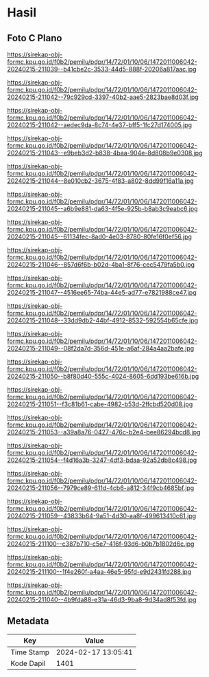 # Hasil

## Foto C Plano

https://sirekap-obj-formc.kpu.go.id/f0b2/pemilu/pdpr/14/72/01/10/06/1472011006042-20240215-211039--b41cbe2c-3533-44d5-888f-20206a817aac.jpg

https://sirekap-obj-formc.kpu.go.id/f0b2/pemilu/pdpr/14/72/01/10/06/1472011006042-20240215-211042--79c929cd-3397-40b2-aae5-2823bae8d03f.jpg

https://sirekap-obj-formc.kpu.go.id/f0b2/pemilu/pdpr/14/72/01/10/06/1472011006042-20240215-211042--aedec9da-8c74-4e37-bff5-1fc27d174005.jpg

https://sirekap-obj-formc.kpu.go.id/f0b2/pemilu/pdpr/14/72/01/10/06/1472011006042-20240215-211043--e9beb3d2-b838-4baa-904e-8d808b9e0308.jpg

https://sirekap-obj-formc.kpu.go.id/f0b2/pemilu/pdpr/14/72/01/10/06/1472011006042-20240215-211044--8e010cb2-3675-4f83-a802-8dd99f16a11a.jpg

https://sirekap-obj-formc.kpu.go.id/f0b2/pemilu/pdpr/14/72/01/10/06/1472011006042-20240215-211045--a6b9e881-da63-4f5e-925b-b8ab3c9eabc6.jpg

https://sirekap-obj-formc.kpu.go.id/f0b2/pemilu/pdpr/14/72/01/10/06/1472011006042-20240215-211045--61134fec-8ad0-4e03-8780-80fe16f0ef56.jpg

https://sirekap-obj-formc.kpu.go.id/f0b2/pemilu/pdpr/14/72/01/10/06/1472011006042-20240215-211046--857d6f6b-b02d-4ba1-8f76-cec5479fa5b0.jpg

https://sirekap-obj-formc.kpu.go.id/f0b2/pemilu/pdpr/14/72/01/10/06/1472011006042-20240215-211047--4516ee65-74ba-44e5-ad77-e7821988ce47.jpg

https://sirekap-obj-formc.kpu.go.id/f0b2/pemilu/pdpr/14/72/01/10/06/1472011006042-20240215-211048--33dd9db2-44bf-4912-8532-592554b65cfe.jpg

https://sirekap-obj-formc.kpu.go.id/f0b2/pemilu/pdpr/14/72/01/10/06/1472011006042-20240215-211049--08f2da7d-356d-451e-a6af-284a4aa2bafe.jpg

https://sirekap-obj-formc.kpu.go.id/f0b2/pemilu/pdpr/14/72/01/10/06/1472011006042-20240215-211050--b8f80d40-555c-4024-8605-6dd193be616b.jpg

https://sirekap-obj-formc.kpu.go.id/f0b2/pemilu/pdpr/14/72/01/10/06/1472011006042-20240215-211051--f3c81b61-cabe-4982-b53d-2ffcbd520d08.jpg

https://sirekap-obj-formc.kpu.go.id/f0b2/pemilu/pdpr/14/72/01/10/06/1472011006042-20240215-211053--a39a8a76-0427-476c-b2e4-bee86294bcd8.jpg

https://sirekap-obj-formc.kpu.go.id/f0b2/pemilu/pdpr/14/72/01/10/06/1472011006042-20240215-211054--f4d16a3b-3247-4df3-bdaa-92a52db8c498.jpg

https://sirekap-obj-formc.kpu.go.id/f0b2/pemilu/pdpr/14/72/01/10/06/1472011006042-20240215-211056--7979ce89-611d-4cb6-a812-34f9cb4685bf.jpg

https://sirekap-obj-formc.kpu.go.id/f0b2/pemilu/pdpr/14/72/01/10/06/1472011006042-20240215-211059--43833b64-9a51-4d30-aa8f-499613410c61.jpg

https://sirekap-obj-formc.kpu.go.id/f0b2/pemilu/pdpr/14/72/01/10/06/1472011006042-20240215-211100--c387b710-c5e7-416f-93d6-b0b7b1802d6c.jpg

https://sirekap-obj-formc.kpu.go.id/f0b2/pemilu/pdpr/14/72/01/10/06/1472011006042-20240215-211100--1f4e260f-a4aa-46e5-95fd-e9d2431fd288.jpg

https://sirekap-obj-formc.kpu.go.id/f0b2/pemilu/pdpr/14/72/01/10/06/1472011006042-20240215-211040--4b9fda88-e31a-46d3-9ba8-9d34ad8f53fd.jpg


## Metadata

| Key        | Value               |
| ---------- | ------------------- |
| Time Stamp | 2024-02-17 13:05:41 |
| Kode Dapil | 1401                |



